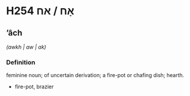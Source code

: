 # H254 אָח / אח

## ʼâch

_(awkh | aw | ak)_

### Definition

feminine noun; of uncertain derivation; a fire-pot or chafing dish; hearth.

- fire-pot, brazier
